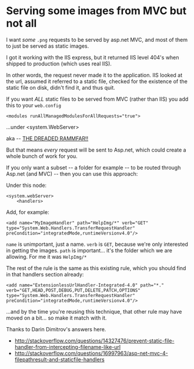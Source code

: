 # Serving some images from MVC but not all

I want *some* `.png` requests to be served by asp.net MVC, and most of them to just be served as  static images.

I got it working with the IIS express, but it returned IIS level 404's when shipped to production (which uses real IIS).

In other words, the request never made it to the application. IIS looked at the url, assumed it referred to a static file, checked for the existence of the static file on disk, didn't find it, and thus quit.

If you want *ALL* static files to be served from MVC (rather than IIS) you add this to your `web.config`

    <modules runAllManagedModulesForAllRequests="true">

...under &lt;system.WebServer>

aka -- [THE  DREADED RAMMFAR!!](http://www.hanselman.com/blog/BackToBasicsDynamicImageGenerationASPNETControllersRoutingIHttpHandlersAndRunAllManagedModulesForAllRequests.aspx)

But that means *every* request will be sent to Asp.net, which could create a whole bunch of work for you.

If you only want a subset -- a folder for example -- to be routed through Asp.net (and MVC) -- then you can use this approach:

Under this node:

    <system.webServer>
        <handlers>
    
Add, for example:    

    <add name="MyImageHandler" path="HelpImg/*" verb="GET" type="System.Web.Handlers.TransferRequestHandler" preCondition="integratedMode,runtimeVersionv4.0"/>

`name` is unimportant, just a name.
`verb` is `GET`, because we're only interested in getting the images.
`path` is important... it's the folder which we are allowing. For me it was `HelpImg/*`

The rest of the rule is the same as this existing rule, which you should find in that handlers section already:

    <add name="ExtensionlessUrlHandler-Integrated-4.0" path="*." verb="GET,HEAD,POST,DEBUG,PUT,DELETE,PATCH,OPTIONS" type="System.Web.Handlers.TransferRequestHandler" preCondition="integratedMode,runtimeVersionv4.0"/>

...and by the time you're reusing this technique, that other rule may have moved on a bit... so make it match with it.


Thanks to Darin Dimitrov's answers here.

 * http://stackoverflow.com/questions/14327476/prevent-static-file-handler-from-intercepting-filename-like-url
 * http://stackoverflow.com/questions/16997963/asp-net-mvc-4-filepathresult-and-staticfile-handlers


